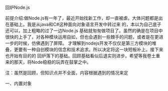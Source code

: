 回炉Node.js

  前提介绍:做Node.js有一年了，最近开始找新工作，却一直被虐。大体问题都是出在基础上。我是从java和C#这种面向对象语言开发中转过来 的，本以为自己底子还可以，加上粗略的过了一边Node.js 基础就匆匆做项目了。虽然的确是在项目中很快的上手了，对各种模块运用自如，但也会遇到一些棘手的问题，或者是在更进一步的时候，仿佛遇到了屏障。 才理解到nodejs开发不仅仅是第三方模块的堆叠，更要有一种自创模块的信念和技术追求。所以决定将这一块短板补上。接下来也开始有目的的 回炉落下的基础。回顾基础看似后退实则进步。希望等我卷土重来的那天，将Node稳稳的玩弄在鼓掌之中。
  
  注：虽然是回顾，但知识点并不全面，内容根据遇到的情况来定
 
一、内置对象
    
    
     
